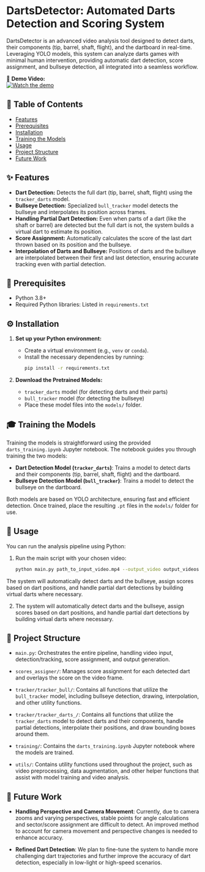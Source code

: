 # DartsDetector: Automated Darts Detection and Scoring System

DartsDetector is an advanced video analysis tool designed to detect darts, their components (tip, barrel, shaft, flight), and the dartboard in real-time. Leveraging YOLO models, this system can analyze darts games with minimal human intervention, providing automatic dart detection, score assignment, and bullseye detection, all integrated into a seamless workflow.

🎥 **Demo Video:**  
[![Watch the demo](https://img.icons8.com/ios-filled/452/video.png)](https://drive.google.com/file/d/1PPVUS4mfUHC9CDhEEpUWlUTZnlBnmQxh/view?usp=drive_link)

## 📁 Table of Contents

- [Features](#features)
- [Prerequisites](#prerequisites)
- [Installation](#installation)
- [Training the Models](#training-the-models)
- [Usage](#usage)
- [Project Structure](#project-structure)
- [Future Work](#future-work)

## ✨ Features

- **Dart Detection:** Detects the full dart (tip, barrel, shaft, flight) using the `tracker_darts` model.
- **Bullseye Detection:** Specialized `bull_tracker` model detects the bullseye and interpolates its position across frames.
- **Handling Partial Dart Detection:** Even when parts of a dart (like the shaft or barrel) are detected but the full dart is not, the system builds a virtual dart to estimate its position.
- **Score Assignment:** Automatically calculates the score of the last dart thrown based on its position and the bullseye.
- **Interpolation of Darts and Bullseye:** Positions of darts and the bullseye are interpolated between their first and last detection, ensuring accurate tracking even with partial detection.

## 🔧 Prerequisites

- Python 3.8+
- Required Python libraries: Listed in `requirements.txt`

## ⚙️ Installation

1. **Set up your Python environment:**
   - Create a virtual environment (e.g., `venv` or `conda`).
   - Install the necessary dependencies by running:
     ```bash
     pip install -r requirements.txt
     ```

2. **Download the Pretrained Models:**
   - `tracker_darts` model (for detecting darts and their parts)
   - `bull_tracker` model (for detecting the bullseye)
   - Place these model files into the `models/` folder.

## 🎓 Training the Models

Training the models is straightforward using the provided `darts_training.ipynb` Jupyter notebook. The notebook guides you through training the two models:

- **Dart Detection Model (`tracker_darts`)**: Trains a model to detect darts and their components (tip, barrel, shaft, flight) and the dartboard.
- **Bullseye Detection Model (`bull_tracker`)**: Trains a model to detect the bullseye on the dartboard.

Both models are based on YOLO architecture, ensuring fast and efficient detection.
Once trained, place the resulting `.pt` files in the `models/` folder for use.

## 🚀 Usage

You can run the analysis pipeline using Python:

1. Run the main script with your chosen video:
   ```bash
   python main.py path_to_input_video.mp4 --output_video output_videos/output_result.avi
The system will automatically detect darts and the bullseye, assign scores based on dart positions, and handle partial dart detections by building virtual darts where necessary.

2. The system will automatically detect darts and the bullseye, assign scores based on dart positions, and handle partial dart detections by building virtual darts where necessary.

## 🏰 Project Structure

- `main.py`: Orchestrates the entire pipeline, handling video input, detection/tracking, score assignment, and output generation.
  
- `scores_assigner/`: Manages score assignment for each detected dart and overlays the score on the video frame.
  
- `tracker/tracker_bull/`: Contains all functions that utilize the `bull_tracker` model, including bullseye detection, drawing, interpolation, and other utility functions.
  
- `tracker/tracker_darts_/`: Contains all functions that utilize the `tracker_darts` model to detect darts and their components, handle partial detections, interpolate their positions, and draw bounding boxes around them.
  
- `training/`: Contains the `darts_training.ipynb` Jupyter notebook where the models are trained.
  
- `utils/`: Contains utility functions used throughout the project, such as video preprocessing, data augmentation, and other helper functions that assist with model training and video analysis.

## 🔮 Future Work

- **Handling Perspective and Camera Movement**: Currently, due to camera zooms and varying perspectives, stable points for angle calculations and sector/score assignment are difficult to detect. An improved method to account for camera movement and perspective changes is needed to enhance accuracy.

- **Refined Dart Detection**: We plan to fine-tune the system to handle more challenging dart trajectories and further improve the accuracy of dart detection, especially in low-light or high-speed scenarios.


